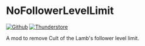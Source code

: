 # NoFollowerLevelLimit

[![Github](https://img.shields.io/static/v1?label=&message=github&style=flat&color=black&logo=github)](https://github.com/xhayper/NoFollowerLevelLimit)
[![Thunderstore](https://img.shields.io/static/v1?label=&message=thunderstore&style=flat&color=informational)](https://cult-of-the-lamb.thunderstore.io/package/xhayper/NoFollowerLevelLimit/)

A mod to remove Cult of the Lamb's follower level limit.